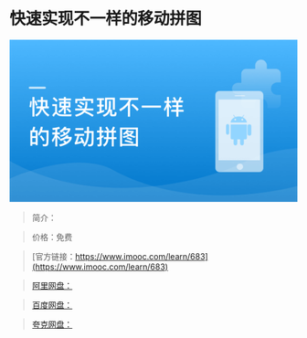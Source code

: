 # 快速实现不一样的移动拼图

![img](../../assets/5fe442f30001a07505400304.jpg)

> 简介：

> 价格：免费

> [官方链接：https://www.imooc.com/learn/683](https://www.imooc.com/learn/683)

> [阿里网盘：]()

> [百度网盘：]()

> [夸克网盘：]()
